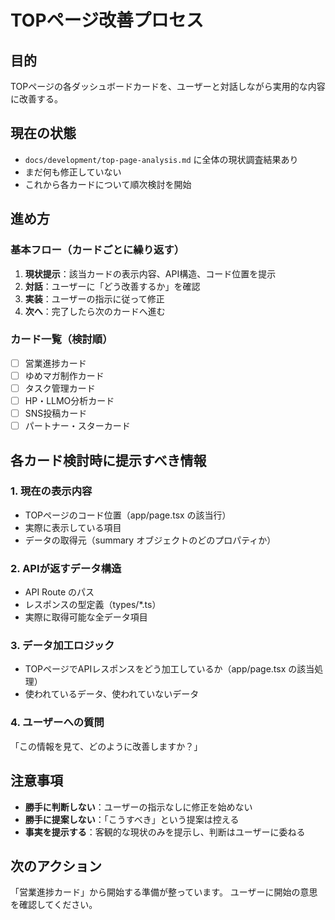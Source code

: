 # TOPページ改善プロセス

## 目的
TOPページの各ダッシュボードカードを、ユーザーと対話しながら実用的な内容に改善する。

## 現在の状態
- `docs/development/top-page-analysis.md` に全体の現状調査結果あり
- まだ何も修正していない
- これから各カードについて順次検討を開始

## 進め方

### 基本フロー（カードごとに繰り返す）
1. **現状提示**：該当カードの表示内容、API構造、コード位置を提示
2. **対話**：ユーザーに「どう改善するか」を確認
3. **実装**：ユーザーの指示に従って修正
4. **次へ**：完了したら次のカードへ進む

### カード一覧（検討順）
- [ ] 営業進捗カード
- [ ] ゆめマガ制作カード
- [ ] タスク管理カード
- [ ] HP・LLMO分析カード
- [ ] SNS投稿カード
- [ ] パートナー・スターカード

## 各カード検討時に提示すべき情報

### 1. 現在の表示内容
- TOPページのコード位置（app/page.tsx の該当行）
- 実際に表示している項目
- データの取得元（summary オブジェクトのどのプロパティか）

### 2. APIが返すデータ構造
- API Route のパス
- レスポンスの型定義（types/*.ts）
- 実際に取得可能な全データ項目

### 3. データ加工ロジック
- TOPページでAPIレスポンスをどう加工しているか（app/page.tsx の該当処理）
- 使われているデータ、使われていないデータ

### 4. ユーザーへの質問
「この情報を見て、どのように改善しますか？」

## 注意事項
- **勝手に判断しない**：ユーザーの指示なしに修正を始めない
- **勝手に提案しない**：「こうすべき」という提案は控える
- **事実を提示する**：客観的な現状のみを提示し、判断はユーザーに委ねる

## 次のアクション
「営業進捗カード」から開始する準備が整っています。
ユーザーに開始の意思を確認してください。
